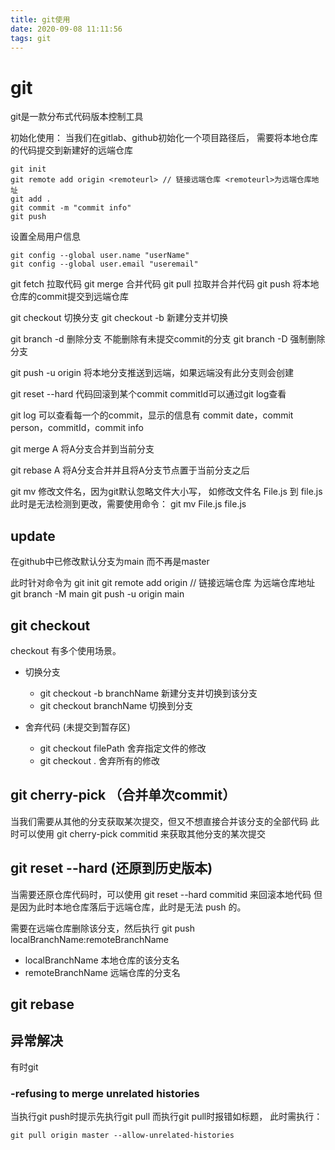 ```yaml
---
title: git使用
date: 2020-09-08 11:11:56
tags: git
---
```


# git
git是一款分布式代码版本控制工具

初始化使用：
当我们在gitlab、github初始化一个项目路径后，
需要将本地仓库的代码提交到新建好的远端仓库

```
git init
git remote add origin <remoteurl> // 链接远端仓库 <remoteurl>为远端仓库地址
git add .
git commit -m "commit info"
git push
```

设置全局用户信息
```
git config --global user.name "userName"
git config --global user.email "useremail"
```

git fetch 拉取代码
git merge 合并代码
git pull 拉取并合并代码
git push 将本地仓库的commit提交到远端仓库

git checkout <branchName> 切换分支
git checkout -b <branchName> 新建分支并切换

git branch -d <branchName> 删除分支 不能删除有未提交commit的分支
git branch -D <branchName> 强制删除分支

git push -u origin <branchName> 将本地分支推送到远端，如果远端没有此分支则会创建

git reset --hard <commitId> 代码回滚到某个commit commitId可以通过git log查看

git log 可以查看每一个的commit，显示的信息有 commit date，commit person，commitId，commit info

git merge A 将A分支合并到当前分支


git rebase A 将A分支合并并且将A分支节点置于当前分支之后

git mv <FileName> <filename> 修改文件名，因为git默认忽略文件大小写，
如修改文件名 File.js 到 file.js此时是无法检测到更改，需要使用命令：
git mv File.js file.js



## update
在github中已修改默认分支为main 而不再是master

此时针对命令为
git init
git remote add origin <remoteurl> // 链接远端仓库 <remoteurl>为远端仓库地址
git branch -M main
git push -u origin main

## git checkout

checkout 有多个使用场景。

* 切换分支
  - git checkout -b branchName 新建分支并切换到该分支
  - git checkout branchName 切换到分支

* 舍弃代码 (未提交到暂存区)
  - git checkout filePath 舍弃指定文件的修改
  - git checkout . 舍弃所有的修改

## git cherry-pick （合并单次commit）

当我们需要从其他的分支获取某次提交，但又不想直接合并该分支的全部代码
此时可以使用 git cherry-pick commitid  来获取其他分支的某次提交

## git reset --hard (还原到历史版本)

当需要还原仓库代码时，可以使用 git reset --hard commitid 来回滚本地代码
但是因为此时本地仓库落后于远端仓库，此时是无法 push 的。

需要在远端仓库删除该分支，然后执行 git push localBranchName:remoteBranchName

- localBranchName 本地仓库的该分支名
- remoteBranchName 远端仓库的分支名

## git rebase

## 异常解决

有时git
### -refusing to merge unrelated histories
当执行git push时提示先执行git pull
而执行git pull时报错如标题，
此时需执行：
```
git pull origin master --allow-unrelated-histories
```

